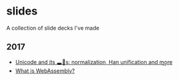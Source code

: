 # slides

A collection of slide decks I've made

## 2017

* [Unicode and its 🕳🍁s: normalization, Han unification and m͢ore](slides/unicode)
* [What is WebAssembly?](https://github.com/gyng/wasm-experiments/tree/master/slides)
